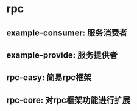 # rpc
## example-consumer: 服务消费者
## example-provide: 服务提供者
## rpc-easy: 简易rpc框架
## rpc-core: 对rpc框架功能进行扩展
